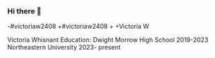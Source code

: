### Hi there 👋

<!--
**victoriaw2408/victoriaw2408** is a ✨ _special_ ✨ repository because its `README.md` (this file) appears on your GitHub profile.

Here are some ideas to get you started:

- 🔭 I’m currently working on ...
- 🌱 I’m currently learning ...
- 👯 I’m looking to collaborate on ...
- 🤔 I’m looking for help with ...
- 💬 Ask me about ...
- 📫 How to reach me: ...
- 😄 Pronouns: ...
- ⚡ Fun fact: ...
--> 
-#victoriaw2408
+#victoriaw2408
+
+Victoria W

Victoria Whisnant
Education:
Dwight Morrow High School 2019-2023
Northeastern University 2023- present
